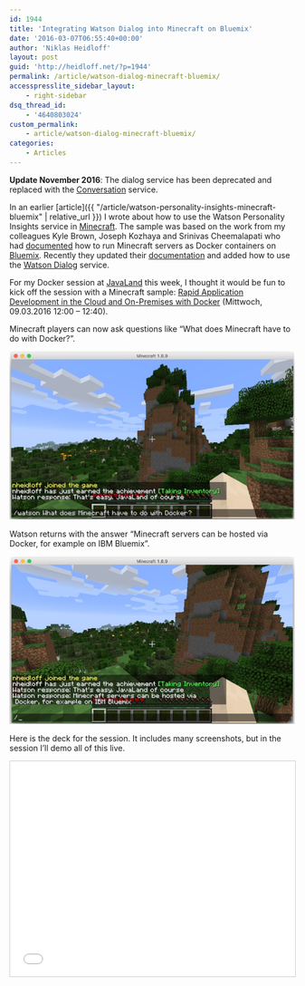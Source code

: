 ```yaml
---
id: 1944
title: 'Integrating Watson Dialog into Minecraft on Bluemix'
date: '2016-03-07T06:55:40+00:00'
author: 'Niklas Heidloff'
layout: post
guid: 'http://heidloff.net/?p=1944'
permalink: /article/watson-dialog-minecraft-bluemix/
accesspresslite_sidebar_layout:
    - right-sidebar
dsq_thread_id:
    - '4640803024'
custom_permalink:
    - article/watson-dialog-minecraft-bluemix/
categories:
    - Articles
---
```


**Update November 2016**: The dialog service has been deprecated and replaced with the [Conversation](https://console.ng.bluemix.net/catalog/services/conversation/) service.

In an earlier [article]({{ "/article/watson-personality-insights-minecraft-bluemix" | relative_url }}) I wrote about how to use the Watson Personality Insights service in [Minecraft](https://minecraft.net/). The sample was based on the work from my colleagues Kyle Brown, Joseph Kozhaya and Srinivas Cheemalapati who had [documented](https://www.ibm.com/developerworks/cloud/library/cl-bluemix-minecraft-docker-trs-1/) how to run Minecraft servers as Docker containers on [Bluemix](https://bluemix.net/). Recently they updated their [documentation](https://www.ibm.com/developerworks/cloud/library/cl-bluemix-minecraft-watson-trs-4/) and added how to use the [Watson Dialog](http://www.ibm.com/smarterplanet/us/en/ibmwatson/developercloud/dialog.html) service.

For my Docker session at [JavaLand](http://www.javaland.eu/en/javaland-2016/) this week, I thought it would be fun to kick off the session with a Minecraft sample: [Rapid Application Development in the Cloud and On-Premises with Docker](https://www.doag.org/konferenz/konferenzplaner/konferenzplaner_details.php?id=499959&locS=0&vid=515755) (Mittwoch, 09.03.2016 12:00 – 12:40).

Minecraft players can now ask questions like “What does Minecraft have to do with Docker?”.

![image](/assets/img/2016/03/minecraft-dialog-1.jpg)

Watson returns with the answer “Minecraft servers can be hosted via Docker, for example on IBM Bluemix”.

![image](/assets/img/2016/03/minecraft-dialog-21.jpg)

Here is the deck for the session. It includes many screenshots, but in the session I’ll demo all of this live.

<iframe allowfullscreen="" frameborder="0" height="380" marginheight="0" marginwidth="0" scrolling="no" src="//www.slideshare.net/slideshow/embed_code/key/wHpBlS7YFLx2aa" style="border:1px solid #CCC; border-width:1px; margin-bottom:5px; max-width: 100%;" width="595"></iframe>